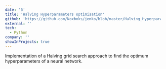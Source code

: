 ```yaml
---
date: '5'
title: 'Halving Hyperparameters optimisation'
github: 'https://github.com/Noxboks/jenko/blob/master/Halving_Hyperparameter_Optimisation.py'
external: ''
tech:
  - Python
company: ''
showInProjects: true
---
```


Implementation of a Halving grid search approach to find the optimum hyperparameters of a neural network. 
